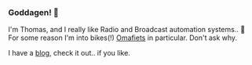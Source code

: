 ### Goddagen! 👋
I'm Thomas, and I really like Radio and Broadcast automation systems..
🚴 For some reason I'm into bikes(!) [Omafiets](https://en.wiktionary.org/wiki/omafiets) in particular. Don't ask why.

I have a [blog](https://mongstad.dev), check it out.. if you like.


<!--
**Mongstaen/Mongstaen** is a ✨ _special_ ✨ repository because its `README.md` (this file) appears on your GitHub profile.

Here are some ideas to get you started:

- 🔭 I’m currently working on ...
- 🌱 I’m currently learning ...
- 👯 I’m looking to collaborate on ...
- 🤔 I’m looking for help with ...
- 💬 Ask me about ...
- 📫 How to reach me: ...
- 😄 Pronouns: ...
- ⚡ Fun fact: ...
-->
